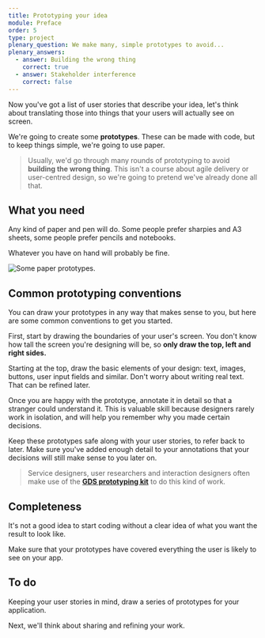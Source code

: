 ```yaml
---
title: Prototyping your idea
module: Preface
order: 5
type: project
plenary_question: We make many, simple prototypes to avoid...
plenary_answers:
  - answer: Building the wrong thing
    correct: true
  - answer: Stakeholder interference
    correct: false
---
```



Now you've got a list of user stories that describe your idea, let's think about translating those into things that your users will actually see on screen.

We're going to create some **prototypes**. These can be made with code, but to keep things simple, we're going to use paper.

> Usually, we'd go through many rounds of prototyping to avoid **building the wrong thing**. This isn't a course about agile delivery or user-centred design, so we're going to pretend we've already done all that.

## What you need
Any kind of paper and pen will do. Some people prefer sharpies and A3 sheets, some people prefer pencils and notebooks.

Whatever you have on hand will probably be fine.

![Some paper prototypes.](/1.5-prototyping.jpg)

## Common prototyping conventions
You can draw your prototypes in any way that makes sense to you, but here are some common conventions to get you started.

First, start by drawing the boundaries of your user's screen. You don't know how tall the screen you're designing will be, so **only draw the top, left and right sides.**

Starting at the top, draw the basic elements of your design: text, images, buttons, user input fields and similar. Don't worry about writing real text. That can be refined later.

Once you are happy with the prototype, annotate it in detail so that a stranger could understand it. This is valuable skill because designers rarely work in isolation, and will help you remember why you made certain decisions.


Keep these prototypes safe along with your user stories, to refer back to later. Make sure you've added enough detail to your annotations that your decisions will still make sense to you later on.

> Service designers, user researchers and interaction designers often make use of the **[GDS prototyping kit](https://govuk-prototype-kit.herokuapp.com/docs)** to do this kind of work.

## Completeness
It's not a good idea to start coding without a clear idea of what you want the result to look like.

Make sure that your prototypes have covered everything the user is likely to see on your app.

<div class="todo">
		<h2>To do</h2>
		<p>Keeping your user stories in mind, draw a series of prototypes for your application.</p>
</div>

Next, we'll think about sharing and refining your work.
